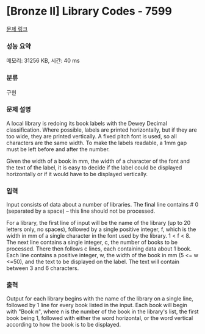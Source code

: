# [Bronze II] Library Codes - 7599 

[문제 링크](https://www.acmicpc.net/problem/7599) 

### 성능 요약

메모리: 31256 KB, 시간: 40 ms

### 분류

구현

### 문제 설명

<p>A local library is redoing its book labels with the Dewey Decimal classification. Where possible, labels are printed horizontally, but if they are too wide, they are printed vertically. A fixed pitch font is used, so all characters are the same width. To make the labels readable, a 1mm gap must be left before and after the number.</p>

<p>Given the width of a book in mm, the width of a character of the font and the text of the label, it is easy to decide if the label could be displayed horizontally or if it would have to be displayed vertically. </p>

### 입력 

 <p>Input consists of data about a number of libraries. The final line contains # 0 (separated by a space) – this line should not be processed.</p>

<p>For a library, the first line of input will be the name of the library (up to 20 letters only, no spaces), followed by a single positive integer, f, which is the width in mm of a single character in the font used by the library. 1 < f < 8. The next line contains a single integer, c, the number of books to be processed. There then follows c lines, each containing data about 1 book. Each line contains a positive integer, w, the width of the book in mm (5 <= w <=50), and the text to be displayed on the label. The text will contain between 3 and 6 characters. </p>

### 출력 

 <p>Output for each library begins with the name of the library on a single line, followed by 1 line for every book listed in the input. Each book will begin with "Book n", where n is the number of the book in the library's list, the first book being 1, followed with either the word horizontal, or the word vertical according to how the book is to be displayed. </p>

